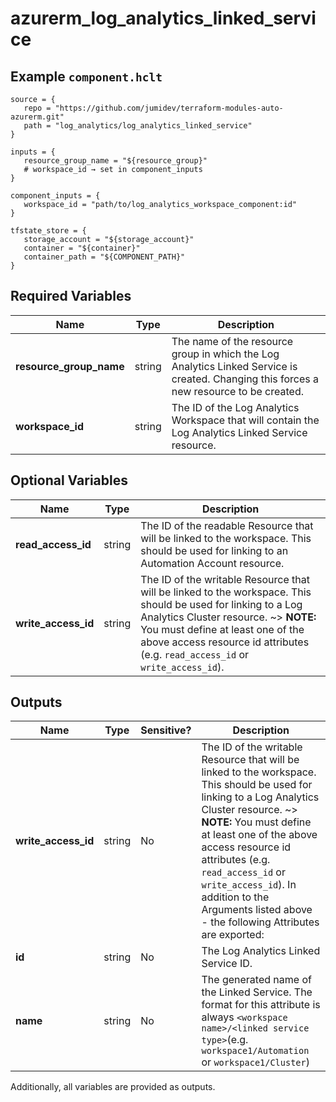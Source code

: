 # azurerm_log_analytics_linked_service



## Example `component.hclt`

```hcl
source = {
   repo = "https://github.com/jumidev/terraform-modules-auto-azurerm.git"   
   path = "log_analytics/log_analytics_linked_service"   
}

inputs = {
   resource_group_name = "${resource_group}"   
   # workspace_id → set in component_inputs
}

component_inputs = {
   workspace_id = "path/to/log_analytics_workspace_component:id"   
}

tfstate_store = {
   storage_account = "${storage_account}"   
   container = "${container}"   
   container_path = "${COMPONENT_PATH}"   
}

```

## Required Variables

| Name | Type |  Description |
| ---- | --------- |  ----------- |
| **resource_group_name** | string |  The name of the resource group in which the Log Analytics Linked Service is created. Changing this forces a new resource to be created. | 
| **workspace_id** | string |  The ID of the Log Analytics Workspace that will contain the Log Analytics Linked Service resource. | 

## Optional Variables

| Name | Type |  Description |
| ---- | --------- |  ----------- |
| **read_access_id** | string |  The ID of the readable Resource that will be linked to the workspace. This should be used for linking to an Automation Account resource. | 
| **write_access_id** | string |  The ID of the writable Resource that will be linked to the workspace. This should be used for linking to a Log Analytics Cluster resource. ~> **NOTE:** You must define at least one of the above access resource id attributes (e.g. `read_access_id` or `write_access_id`). | 



## Outputs

| Name | Type | Sensitive? | Description |
| ---- | ---- | --------- | --------- |
| **write_access_id** | string | No  | The ID of the writable Resource that will be linked to the workspace. This should be used for linking to a Log Analytics Cluster resource. ~> **NOTE:** You must define at least one of the above access resource id attributes (e.g. `read_access_id` or `write_access_id`). In addition to the Arguments listed above - the following Attributes are exported: | 
| **id** | string | No  | The Log Analytics Linked Service ID. | 
| **name** | string | No  | The generated name of the Linked Service. The format for this attribute is always `<workspace name>/<linked service type>`(e.g. `workspace1/Automation` or `workspace1/Cluster`) | 

Additionally, all variables are provided as outputs.
